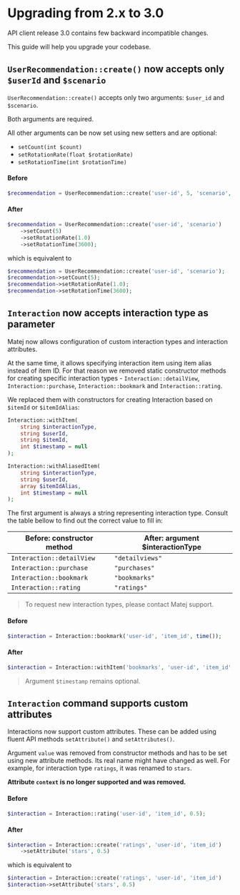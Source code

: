 # Upgrading from 2.x to 3.0

API client release 3.0 contains few backward incompatible changes.

This guide will help you upgrade your codebase.

## `UserRecommendation::create()` now accepts only `$userId` and `$scenario` 
`UserRecommendation::create()` accepts only two arguments: `$user_id` and `$scenario`.

Both arguments are required. 

All other arguments can be now set using new setters and are optional:
- `setCount(int $count)`
- `setRotationRate(float $rotationRate)`
- `setRotationTime(int $rotationTime)`

#### Before
```php
$recommendation = UserRecommendation::create('user-id', 5, 'scenario', 1.0, 3600);
```

#### After
```php
$recommendation = UserRecommendation::create('user-id', 'scenario')
    ->setCount(5)
    ->setRotationRate(1.0)
    ->setRotationTime(3600);
```

which is equivalent to

```php
$recommendation = UserRecommendation::create('user-id', 'scenario');
$recommendation->setCount(5);
$recommendation->setRotationRate(1.0);
$recommendation->setRotationTime(3600);
```

## `Interaction` now accepts interaction type as parameter
Matej now allows configuration of custom interaction types and interaction attributes.

At the same time, it allows specifying interaction item using item alias instead
of item ID. For that reason we removed static constructor methods for creating specific interaction types - `Interaction::detailView`, `Interaction::purchase`, `Interaction::bookmark` and `Interaction::rating`.

We replaced them with constructors for creating Interaction based on `$itemId` or `$itemIdAlias`:

```php
Interaction::withItem(
    string $interactionType,
    string $userId,
    string $itemId,
    int $timestamp = null
);
```

```php
Interaction::withAliasedItem(
    string $interactionType,
    string $userId,
    array $itemIdAlias,
    int $timestamp = null
);
```

The first argument is always a string representing interaction type. Consult the table bellow to find out the correct value to fill in:

| Before: constructor method   | After: argument $interactionType |
|------------------------------|----------------------------------|
| `Interaction::detailView`    | `"detailviews"`                  |
| `Interaction::purchase`      | `"purchases"`                    |
| `Interaction::bookmark`      | `"bookmarks"`                    |
| `Interaction::rating`        | `"ratings"`                      |

> To request new interaction types, please contact Matej support.

#### Before
```php
$interaction = Interaction::bookmark('user-id', 'item_id', time());
```

#### After
```php
$interaction = Interaction::withItem('bookmarks', 'user-id', 'item_id', time());
```
> Argument `$timestamp` remains optional.

## `Interaction` command supports custom attributes
Interactions now support custom attributes. These can be added using fluent API
methods `setAttribute()` and `setAttributes()`.

Argument `value` was removed from constructor methods and has to be set using new attribute methods.
Its real name might have changed as well. For example, for interaction type `ratings`, it was renamed to `stars`.

**Attribute `context` is no longer supported and was removed.**

#### Before
```php
$interaction = Interaction::rating('user-id', 'item_id', 0.5);
```

#### After
```php
$interaction = Interaction::create('ratings', 'user-id', 'item_id')
    ->setAttribute('stars', 0.5)
```

which is equivalent to

```php
$interaction = Interaction::create('ratings', 'user-id', 'item_id')
$interaction->setAttribute('stars', 0.5)
```
